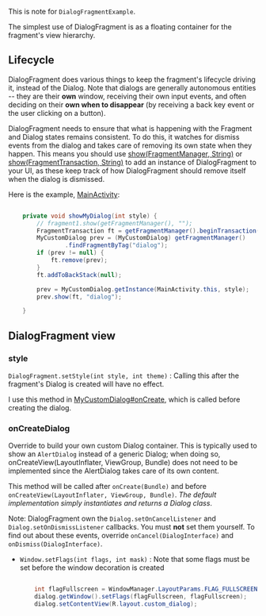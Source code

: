 This is note for `DialogFragmentExample`.


The simplest use of DialogFragment is as a floating container for the fragment's view hierarchy. 

## Lifecycle

DialogFragment does various things to keep the fragment's lifecycle driving it, instead of the Dialog. Note that dialogs are generally autonomous entities -- they are their **own** window, receiving their own input events, and often deciding on their **own when to disappear** (by receiving a back key event or the user clicking on a button).

DialogFragment needs to ensure that what is happening with the Fragment and Dialog states remains consistent. To do this, it watches for dismiss events from the dialog and takes care of removing its own state when they happen. This means you should use [show(FragmentManager, String)][show1] or [show(FragmentTransaction, String)][show2] to add an instance of DialogFragment to your UI, as these keep track of how DialogFragment should remove itself when the dialog is dismissed. 

Here is the example, [MainActivity][Style/MA]:

```java

	private void showMyDialog(int style) {
		// fragment1.show(getFragmentManager(), "");
		FragmentTransaction ft = getFragmentManager().beginTransaction();
		MyCustomDialog prev = (MyCustomDialog) getFragmentManager()
				.findFragmentByTag("dialog");
		if (prev != null) {
			ft.remove(prev);
		}
		ft.addToBackStack(null);

		prev = MyCustomDialog.getInstance(MainActivity.this, style);
		prev.show(ft, "dialog");

	}
```
## DialogFragment view

### style

`DialogFragment.setStyle(int style, int theme)` : Calling this after the fragment's Dialog is created will have no effect. 

I use this method in [MyCustomDialog#onCreate][Style/MCD], which is called before creating the dialog.

### onCreateDialog

Override to build your own custom Dialog container. This is typically used to show an `AlertDialog` instead of a generic Dialog; when doing so, onCreateView(LayoutInflater, ViewGroup, Bundle) does not need to be implemented since the AlertDialog takes care of its own content. 

This method will be called after `onCreate(Bundle)` and before `onCreateView(LayoutInflater, ViewGroup, Bundle)`. *The default implementation simply instantiates and returns a Dialog class*. 

Note: DialogFragment own the `Dialog.setOnCancelListener` and `Dialog.setOnDismissListener` callbacks. You must **not** set them yourself. To find out about these events, override `onCancel(DialogInterface)` and `onDismiss(DialogInterface)`.



- `Window.setFlags(int flags, int mask)` : Note that some flags must be set before the window decoration is created 

	```java

		int flagFullscreen = WindowManager.LayoutParams.FLAG_FULLSCREEN;
		dialog.getWindow().setFlags(flagFullscreen, flagFullscreen);
		dialog.setContentView(R.layout.custom_dialog);
	```

[show1]:http://developer.android.com/reference/android/app/DialogFragment.html#show(android.app.FragmentManager,%20java.lang.String)
[show2]:http://developer.android.com/reference/android/app/DialogFragment.html#show(android.app.FragmentTransaction,%20java.lang.String)
[style/src]:style/src\com\tim\dialogfragmentexample
[Style/MA]:style/src\com\tim\dialogfragmentexample/MainActivity.java
[Style/MCD]:style/src\com\tim\dialogfragmentexample/MyCustomDialog.java